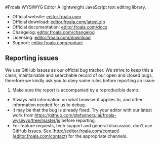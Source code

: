 #Froala WYSIWYG Editor
A lightweight JavaScript text editing library.

* Official website:  [editor.froala.com](http://editor.froala.com)
* Official download: [editor.froala.com/latest.zip](http://editor.froala.com/latest.zip)
* Official documentation:  [editor.froala.com/docs](http://editor.froala.com/docs)
* Changelog:  [editor.froala.com/changelog](http://editor.froala.com/changelog)
* Licensing: [editor.froala.com/download](http://editor.froala.com/download)
* Support: [editor.froala.com/contact](http://editor.froala.com/contact)

## Reporting issues
We use GitHub Issues as our official bug tracker. We strive to keep this a clean, maintainable and searchable record of our open and closed bugs, therefore we kindly ask you to obey some rules before reporting an issue:

1. Make sure the report is accompanied by a reproducible demo.
* Always add information on what browser it applies to, and other information needed for us to debug.
* It may be that the bug is already fixed. Try your editor with our latest work from https://github.com/stefanneculai/froala-wysiwyg/tree/master/js before reporting.
* For feature requests, tech support and general discussion, don't use GitHub Issues. See [http://editor.froala.com/contact](editor.froala.com/contact) for the appropriate channels.